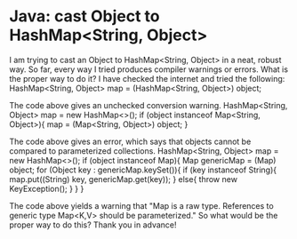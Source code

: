
# Java: cast Object to HashMap<String, Object>

I am trying to cast an Object to HashMap<String, Object> in a neat, robust way. So far, every way I tried produces compiler warnings or errors. What is the proper way to do it? I have checked the internet and tried the following:
HashMap<String, Object> map = (HashMap<String, Object>) object;

The code above gives an unchecked conversion warning.
HashMap<String, Object> map = new HashMap<>();
if (object instanceof Map<String, Object>){
    map = (Map<String, Object>) object;
}

The code above gives an error, which says that objects cannot be compared to parameterized collections.
HashMap<String, Object> map = new HashMap<>();
if (object instanceof Map){
    Map genericMap = (Map) object;
    for (Object key : genericMap.keySet()){
        if (key instanceof String){
            map.put((String) key, genericMap.get(key));
        }
        else{
            throw new KeyException();
        }
    }
}

The code above yields a warning that "Map is a raw type. References to generic type Map<K,V> should be parameterized."
So what would be the proper way to do this? Thank you in advance!

        